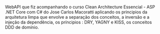 WebAPI que fiz acompanhando o curso Clean Architecture Essencial - ASP .NET Core com C#
do Jose Carlos Macoratti aplicando os principios da arquitetura limpa que envolve a separação dos conceitos, 
a inversão e a injeção da dependência, os príncipios : DRY, YAGNY e KISS, os conceitos DDD de domínio.
